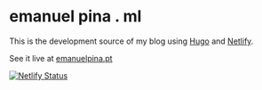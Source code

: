 # emanuel pina . ml 

This is the development source of my blog using [Hugo](https://gohugo.io/) and [Netlify](https://www.netlify.com/).

See it live at [emanuelpina.pt](https://emanuelpina.pt)

[![Netlify Status](https://api.netlify.com/api/v1/badges/4dfd5f15-f81e-49e4-a37f-34b83e038cf5/deploy-status)](https://app.netlify.com/sites/emanuelpina/deploys)
